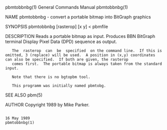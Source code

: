 pbmtobbnbg(1)                                                                           General Commands Manual                                                                          pbmtobbnbg(1)

NAME
       pbmtobbnbg - convert a portable bitmap into BitGraph graphics

SYNOPSIS
       pbmtobbnbg [rasterop] [x y] < pbmfile

DESCRIPTION
       Reads a portable bitmap as input.  Produces BBN BitGraph terminal Display Pixel Data (DPD) sequence as output.

       The  rasterop  can  be  specified  on the command line.  If this is omitted, 3 (replace) will be used.  A position in (x,y) coordinates can also be specified.  If both are given, the rasterop
       comes first.  The portable bitmap is always taken from the standard input.

       Note that there is no bgtopbm tool.

       This programm was initially named pbmtobg.

SEE ALSO
       pbm(5)

AUTHOR
       Copyright 1989 by Mike Parker.

                                                                                              16 May 1989                                                                                pbmtobbnbg(1)
